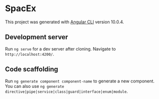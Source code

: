 # SpacEx

This project was generated with [Angular CLI](https://github.com/angular/angular-cli) version 10.0.4.

## Development server

Run `ng serve` for a dev server after cloning. Navigate to `http://localhost:4200/`. 

## Code scaffolding

Run `ng generate component component-name` to generate a new component. You can also use `ng generate directive|pipe|service|class|guard|interface|enum|module`.


